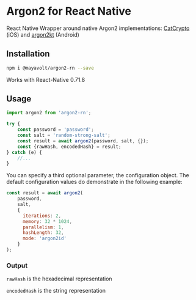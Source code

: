 # Argon2 for React Native

React Native Wrapper around native Argon2 implementations: [CatCrypto](//github.com/ImKcat/CatCrypto) (iOS) and [argon2kt](//github.com/lambdapioneer/argon2kt) (Android)

## Installation
```bash
npm i @mayavolt/argon2-rn --save
```
Works with React-Native 0.71.8

## Usage

```javascript
import argon2 from 'argon2-rn';

try {
    const password = 'password';
    const salt = 'random-strong-salt';
    const result = await argon2(password, salt, {});
    const {rawHash, encodedHash} = result;
} catch (e) {
    //...
}
```

You can specify a third optional parameter, the configuration object. The default configuration values do demonstrate in the following example:

```javascript
const result = await argon2(
    password,
    salt,
    {
      iterations: 2,
      memory: 32 * 1024,
      parallelism: 1,
      hashLength: 32,
      mode: 'argon2id'
    }
);
```

### Output

`rawHash` is the hexadecimal representation

`encodedHash` is the string representation
